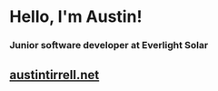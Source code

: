# Hello, I'm Austin!
### Junior software developer at Everlight Solar

## [austintirrell.net](https://austintirrell.net)
